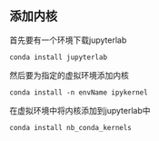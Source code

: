 ## 添加内核
首先要有一个环境下载jupyterlab
```
conda install jupyterlab
```
然后要为指定的虚拟环境添加内核
```
conda install -n envName ipykernel
```
在虚拟环境中将内核添加到jupyterlab中
```
conda install nb_conda_kernels 
```